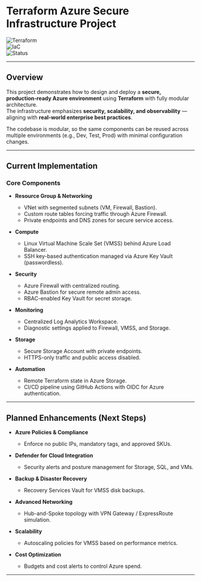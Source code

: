 # Terraform Azure Secure Infrastructure Project

![Terraform](https://img.shields.io/badge/Terraform-Azure-blue?logo=terraform)  
![IaC](https://img.shields.io/badge/IaC-Modular-informational)  
![Status](https://img.shields.io/badge/Status-In%20Progress-yellow)

---

## Overview
This project demonstrates how to design and deploy a **secure, production‑ready Azure environment** using **Terraform** with fully modular architecture.  
The infrastructure emphasizes **security, scalability, and observability** — aligning with **real‑world enterprise best practices**.

The codebase is modular, so the same components can be reused across multiple environments (e.g., Dev, Test, Prod) with minimal configuration changes.

---

## Current Implementation

### Core Components
- **Resource Group & Networking**
  - VNet with segmented subnets (VM, Firewall, Bastion).
  - Custom route tables forcing traffic through Azure Firewall.
  - Private endpoints and DNS zones for secure service access.

- **Compute**
  - Linux Virtual Machine Scale Set (VMSS) behind Azure Load Balancer.
  - SSH key-based authentication managed via Azure Key Vault (passwordless).

- **Security**
  - Azure Firewall with centralized routing.
  - Azure Bastion for secure remote admin access.
  - RBAC-enabled Key Vault for secret storage.

- **Monitoring**
  - Centralized Log Analytics Workspace.
  - Diagnostic settings applied to Firewall, VMSS, and Storage.

- **Storage**
  - Secure Storage Account with private endpoints.
  - HTTPS-only traffic and public access disabled.

- **Automation**
  - Remote Terraform state in Azure Storage.
  - CI/CD pipeline using GitHub Actions with OIDC for Azure authentication.

---

## Planned Enhancements (Next Steps)

- **Azure Policies & Compliance**
  - Enforce no public IPs, mandatory tags, and approved SKUs.

- **Defender for Cloud Integration**
  - Security alerts and posture management for Storage, SQL, and VMs.

- **Backup & Disaster Recovery**
  - Recovery Services Vault for VMSS disk backups.

- **Advanced Networking**
  - Hub-and-Spoke topology with VPN Gateway / ExpressRoute simulation.

- **Scalability**
  - Autoscaling policies for VMSS based on performance metrics.

- **Cost Optimization**
  - Budgets and cost alerts to control Azure spend.

---





